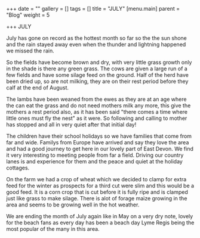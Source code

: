 +++
date = ""
gallery = []
tags = []
title = "JULY"
[menu.main]
parent = "Blog"
weight = 5

+++
JULY

July has gone on record as the hottest month so far so the the sun shone and the rain stayed away even when the thunder and lightning happened we missed the rain.

So the fields have become brown and dry, with very little grass growth only in the shade is there any green grass. The cows are given a large run of a few fields and have some silage feed on the ground. Half of the herd have been dried up, so are not milking, they are on their rest period before they calf at the end of August.

The lambs have been weaned from the ewes as they are at an age where the can eat the grass and do not need mothers milk any more, this give the mothers a rest period also, as it has been said "there comes a time where little ones must fly the nest" as it were. So following and calling to mother has stopped and all in very quiet after that initial day!

The children have their school holidays so we have families that come from far and wide.  Familys from Europe have arrived and say they love the area and had a good journey to get here in our lovely part of East Devon.  We find it very interesting to meeting people from far a field. Driving our country lanes is and experience for them and the peace and quiet at the holiday cottages.

On the farm we had a crop of wheat which we decided to clamp for extra feed for the winter as prospects for a third cut were slim and this would be a good feed. It is a corn crop that is cut before it is fully ripe and is clamped just like grass to make silage. There is alot of forage maize growing in the area and seems to be growing well in the hot weather.

We are ending the month of July again like in May on a very dry note, lovely for the beach fans as every day has been a beach day Lyme Regis being the most popular of the many in this area.